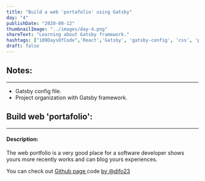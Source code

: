 ```yaml
---
title: "Build a web 'portafolio' using Gatsby"
day: "4"
publishDate: "2020-08-12"
thumbnailImage: "../images/day-4.png"
shareText: "Learning about Gatsby framework."
hashtags: ["100DaysOfCode",'React','Gatsby', 'gatsby-config', 'css', 'projects_organization']
draft: false
---
```



## Notes:
_____________________________________________   
* Gatsby config file.
* Project organization with Gatsby framework.

## Build web 'portafolio':
____________________________________________

#### Description: 
The web portfolio is a very good place for a software developer shows yours more recently works and can blog yours experiences.

You can check out <a href="https://github.com/difo23/portafolio32" target="_blank"> Github page </a> code <a href= 'https://github.com/difo23'> by @difo23 </a> 